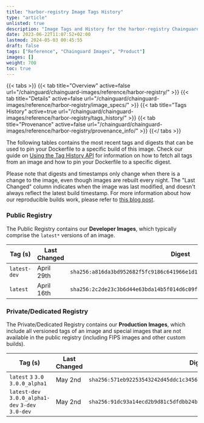 ```yaml
---
title: "harbor-registry Image Tags History"
type: "article"
unlisted: true
description: "Image Tags and History for the harbor-registry Chainguard Image"
date: 2023-06-22T11:07:52+02:00
lastmod: 2024-05-03 00:45:55
draft: false
tags: ["Reference", "Chainguard Images", "Product"]
images: []
weight: 700
toc: true
---
```


{{< tabs >}}
{{< tab title="Overview" active=false url="/chainguard/chainguard-images/reference/harbor-registry/" >}}
{{< tab title="Details" active=false url="/chainguard/chainguard-images/reference/harbor-registry/image_specs/" >}}
{{< tab title="Tags History" active=true url="/chainguard/chainguard-images/reference/harbor-registry/tags_history/" >}}
{{< tab title="Provenance" active=false url="/chainguard/chainguard-images/reference/harbor-registry/provenance_info/" >}}
{{</ tabs >}}

The following tables contains the most recent tags and digests that can be used to pin your Dockerfile to a specific build of this image. Check our guide on [Using the Tag History API](/chainguard/chainguard-images/using-the-tag-history-api/) for information on how to fetch all tags from an image and how to pin your Dockerfile to a specific digest.

Please note that digests and timestamps only change when there is a change to the image, even though images are rebuilt every night. The "Last Changed" column indicates when the image was last modified, and doesn't always reflect the latest build timestamp. For more information about how our reproducible builds work, please refer to [this blog post](https://www.chainguard.dev/unchained/reproducing-chainguards-reproducible-image-builds).

### Public Registry
The Public Registry contains our **Developer Images**, which typically comprise the `latest*` versions of an image.

| Tag (s)       | Last Changed | Digest                                                                    |
|---------------|--------------|---------------------------------------------------------------------------|
|  `latest-dev` | April 29th   | `sha256:a816da3bd952682f5fc9186c641966e1d141238a72031a09e0628e7b2c44e1f1` |
|  `latest`     | April 16th   | `sha256:2c2de23c3b6d44e63bda14b5f014d6c09fa745b9e7238917749fbe74991f04d8` |


### Private/Dedicated Registry
The Private/Dedicated Registry contains our **Production Images**, which include all versioned tags of an image and special images that are not available in the public registry (including FIPS images and other custom builds).

| Tag (s)                                            | Last Changed | Digest                                                                    |
|----------------------------------------------------|--------------|---------------------------------------------------------------------------|
|  `latest` `3` `3.0` `3.0.0_alpha1`                 | May 2nd      | `sha256:571eb92253543242d45ddc1c3456ab4abd8b8fc9b7ab2f33b5ecda5022b1c37e` |
|  `latest-dev` `3.0.0_alpha1-dev` `3-dev` `3.0-dev` | May 2nd      | `sha256:91dc93a14ecd2b9d81c5dfdbb24b3512778dcf8c46dc0710f6fc1c76863afbbf` |

